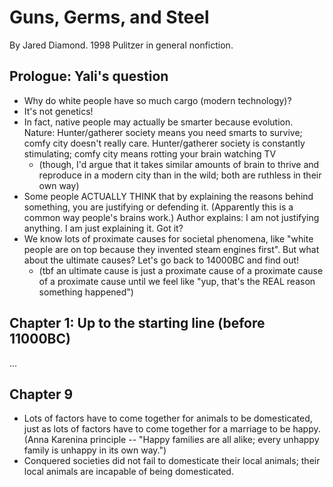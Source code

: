 # Guns, Germs, and Steel

By Jared Diamond. 1998 Pulitzer in general nonfiction.

## Prologue: Yali's question

- Why do white people have so much cargo (modern technology)?
- It's not genetics!
- In fact, native people may actually be smarter because evolution. Nature:
  Hunter/gatherer society means you need smarts to survive; comfy city doesn't
  really care. Hunter/gatherer society is constantly stimulating; comfy city
  means rotting your brain watching TV
  - (though, I'd argue that it takes similar amounts of brain to thrive and
    reproduce in a modern city than in the wild; both are ruthless in their own
    way)
- Some people ACTUALLY THINK that by explaining the reasons behind something,
  you are justifying or defending it. (Apparently this is a common way people's
  brains work.) Author explains: I am not justifying anything. I am just
  explaining it. Got it?
- We know lots of proximate causes for societal phenomena, like "white people
  are on top because they invented steam engines first". But what about the
  ultimate causes? Let's go back to 14000BC and find out!
  - (tbf an ultimate cause is just a proximate cause of a proximate cause of a
    proximate cause until we feel like "yup, that's the REAL reason something
    happened")

## Chapter 1: Up to the starting line (before 11000BC)

...

## Chapter 9

- Lots of factors have to come together for animals to be domesticated, just as
  lots of factors have to come together for a marriage to be happy. (Anna
  Karenina principle -- "Happy families are all alike; every unhappy family is
  unhappy in its own way.")
- Conquered societies did not fail to domesticate their local animals; their
  local animals are incapable of being domesticated.
